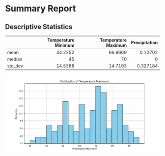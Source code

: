 # Summary Report

## Descriptive Statistics

|         |   Temperature Minimum |   Temperature Maximum |   Precipitation |
|:--------|----------------------:|----------------------:|----------------:|
| mean    |               44.2252 |               66.9669 |        0.12702  |
| median  |               45      |               70      |        0        |
| std_dev |               14.5388 |               14.7193 |        0.327184 |

![temperature_maximum_distribution.png](temperature_maximum_distribution.png)
